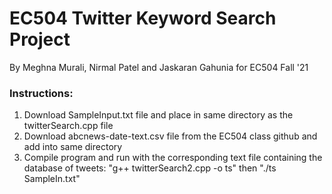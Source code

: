 # EC504 Twitter Keyword Search Project
By Meghna Murali, Nirmal Patel and Jaskaran Gahunia for EC504 Fall '21 


### Instructions:  

1. Download SampleInput.txt file and place in same directory as the twitterSearch.cpp file 
2. Download abcnews-date-text.csv file from the EC504 class github and add into same directory 
3. Compile program and run with the corresponding text file containing the database of tweets: "g++ twitterSearch2.cpp -o ts" then "./ts SampleIn.txt"
